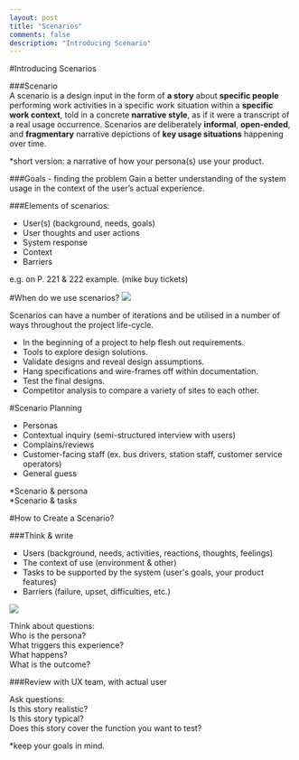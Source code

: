 ```yaml
---
layout: post
title: "Scenarios"
comments: false
description: "Introducing Scenario"
---
```



#Introducing Scenarios

###Scenario	 
A scenario is a design input in the form of <b>a story</b> about <b>specific people</b> performing work activities in a specific work situation within a <b>specific work context</b>, told in a concrete <b>narrative style</b>, as if it were a transcript of a real usage occurrence. Scenarios are deliberately <b>informal</b>, <b>open-ended</b>, and <b>fragmentary</b> narrative depictions of <b>key usage situations</b> happening over time.

*short version: a narrative of how your persona(s) use your product.


###Goals - finding the problem
Gain a better understanding of the system usage in the context of the user’s actual experience.

	    
###Elements of scenarios:
* User(s) (background, needs, goals)  
* User thoughts and user actions  
* System response
* Context
* Barriers 

e.g. on P. 221 & 222
example.
(mike buy tickets)

#When do we use scenarios?
<img src="https://uxthink.files.wordpress.com/2010/11/screen-shot-2010-11-16-at-10-09-31-am.png?w=500&h=177" />

Scenarios can have a number of iterations and be utilised in a number of ways throughout the project life-cycle.

- In the beginning of a project to help flesh out requirements.
- Tools to explore design solutions.
- Validate designs and reveal design assumptions.
- Hang specifications and wire-frames off within documentation.
- Test the final designs.
- Competitor analysis to compare a variety of sites to each other.


#Scenario Planning

- Personas
- Contextual inquiry (semi-structured interview with users)
- Complains/reviews
- Customer-facing staff (ex. bus drivers, station staff, customer service operators)
- General guess

*Scenario & persona  
*Scenario & tasks


#How to Create a Scenario?

###Think & write
- Users (background, needs, activities, reactions, thoughts, feelings)
- The context of use (environment & other)
- Tasks to be supported by the system (user's goals, your product features)
- Barriers (failure, upset, difficulties, etc.)

<img src="https://uxthink.files.wordpress.com/2010/11/screen-shot-2010-11-16-at-10-07-05-am.png">

Think about questions:  
Who is the persona?  
What triggers this experience?  
What happens?  
What is the outcome?

###Review 
with UX team, with actual user

Ask questions:  
Is this story realistic?  
Is this story typical?  
Does this story cover the function you want to test? 


*keep your goals in mind.


